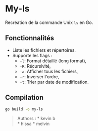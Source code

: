 # My-ls
Recréation de la commande Unix `ls` en Go.

## Fonctionnalités
- Liste les fichiers et répertoires.
- Supporte les flags : 
    * `-l`:  Format détaillé (long format), 
    * `-R`:  Récursivité, 
    * `-a`:  Afficher tous les fichiers, 
    * `-r`:  Inverser l'ordre, 
    * `-t`:  Trier par date de modification.

## Compilation
```bash
go build -o my-ls
```

> Authors :
    * kevin b  
    * hissa
    * melvin 